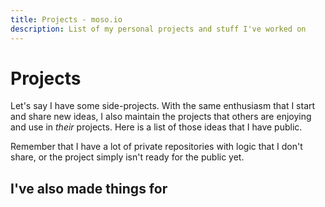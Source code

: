 ```yaml
---
title: Projects - moso.io
description: List of my personal projects and stuff I've worked on
---
```


<script setup lang="ts">
import projects from '../src/components/projects.vue'
import smallprojects from '../src/components/smallprojects.vue'
import divider from '../src/components/divider.vue'
</script>

# Projects

<divider />

Let's say I have some side-projects. With the same enthusiasm that I start and share new ideas, I also maintain the projects that others are enjoying and use in *their* projects. Here is a list of those ideas that I have public.

Remember that I have a lot of private repositories with logic that I don't share, or the project simply isn't ready for the public yet.

<projects />

## I've also made things for

<smallprojects />
